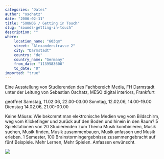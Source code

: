 ```yaml
---
categories: "Dates"
author: "oschatz"
date: "2006-02-11"
title: "SOUNDS / Getting in Touch"
slug: "sounds-getting-in-touch"
description: ""
where: 
    location_name: "603qm"
    street: "Alexanderstrasse 2"
    city: "Darmstadt"
    country: "de"
    country_name: "Germany"
    from_date: "1139583600"
    to_date: "0"
imported: "true"
---
```



<!--{SPLIT()}-->
Eine Ausstellung von Studierenden des Fachbereich Media, FH Darmstadt
unter der Leitung von Sebastian Oschatz, MESO digital interiors, Frankfurt

geöffnet
Samstag, 11.02.06, 22.00-03.00
Sonntag, 12.02.06, 14.00-19.00
Dienstag 14.02.06, 21.00-00.00

Keine Mäuse: Wie bekommt man elektronische Medien weg vom Bildschirm,
weg vom Klickefinger und zurück auf den Boden und hinein in den Raum?
5 Spielstationen von 20 Studierenden zum Thema Musik kombinieren, Musik
suchen, Musik finden, Musik zusammenbauen, Musik anfassen und Musik
erleben. 1 Semester, 100 Brainstormingergebnisse zusammengebracht auf
fünf Beispiele. Mehr Lernen, Mehr Spielen. Anfassen erwünscht. 
<!--~~~-->
![](img_2261.jpg)
<!--{SPLIT}-->